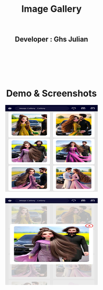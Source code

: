 <center>

<h1> Image Gallery</h1><br>

<h2> Developer : Ghs Julian</h2><br><br>



<br><br>
<h1>Demo & Screenshots</h1>

<img src="ss/S1.png" width="290" height="270"><br><br>
<img src="ss/S2.png" width="290" height="270"><br><br>
</center>

